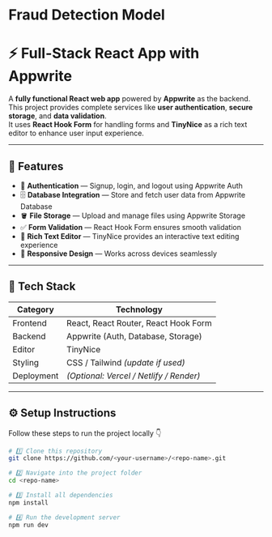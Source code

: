 # Fraud Detection Model

# ⚡ Full-Stack React App with Appwrite

A **fully functional React web app** powered by **Appwrite** as the backend.  
This project provides complete services like **user authentication**, **secure storage**, and **data validation**.  
It uses **React Hook Form** for handling forms and **TinyNice** as a rich text editor to enhance user input experience.

---

## 🚀 Features

- 🔐 **Authentication** — Signup, login, and logout using Appwrite Auth  
- 🗄️ **Database Integration** — Store and fetch user data from Appwrite Database  
- 🪣 **File Storage** — Upload and manage files using Appwrite Storage  
- ✅ **Form Validation** — React Hook Form ensures smooth validation  
- 🧠 **Rich Text Editor** — TinyNice provides an interactive text editing experience  
- 📱 **Responsive Design** — Works across devices seamlessly  

---

## 🧰 Tech Stack

| Category | Technology |
|-----------|-------------|
| Frontend | React, React Router, React Hook Form |
| Backend | Appwrite (Auth, Database, Storage) |
| Editor | TinyNice |
| Styling | CSS / Tailwind *(update if used)* |
| Deployment | *(Optional: Vercel / Netlify / Render)* |

---

## ⚙️ Setup Instructions

Follow these steps to run the project locally 👇

```bash
# 1️⃣ Clone this repository
git clone https://github.com/<your-username>/<repo-name>.git

# 2️⃣ Navigate into the project folder
cd <repo-name>

# 3️⃣ Install all dependencies
npm install

# 4️⃣ Run the development server
npm run dev
